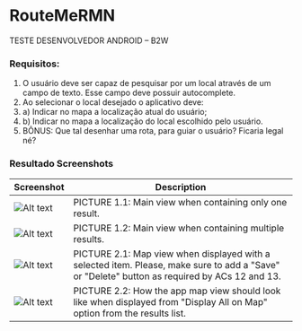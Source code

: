 # RouteMeRMN

TESTE DESENVOLVEDOR ANDROID – B2W

### Requisitos:

1. O usuário deve ser capaz de pesquisar por um local através de um campo de texto. Esse campo deve possuir autocomplete.
1. Ao selecionar o local desejado o aplicativo deve:
1. a) Indicar no mapa a localização atual do usuário;
1. b) Indicar no mapa a localização do local escolhido pelo usuário.
1. BÔNUS: Que tal desenhar uma rota, para guiar o usuário? Ficaria legal né?

### Resultado Screenshots

Screenshot | Description
-----------|-------------
![Alt text](https://bitbucket.org/ac-recruitment/ios-challenge/raw/master/screenshots/one_item.png "PICTURE 1.1") | PICTURE 1.1: Main view when containing only one result.
![Alt text](https://bitbucket.org/ac-recruitment/ios-challenge/raw/master/screenshots/many_items.png "PICTURE 1.2") | PICTURE 1.2: Main view when containing multiple results.
![Alt text](https://bitbucket.org/ac-recruitment/ios-challenge/raw/master/screenshots/mapview.png "PICTURE 2.1") | PICTURE 2.1: Map view when displayed with a selected item. Please, make sure to add a "Save" or "Delete" button as required by ACs 12 and 13.
![Alt text](https://bitbucket.org/ac-recruitment/ios-challenge/raw/master/screenshots/mapview_all.png "PICTURE 2.2") | PICTURE 2.2: How the app map view should look like when displayed from "Display All on Map" option from the results list.

